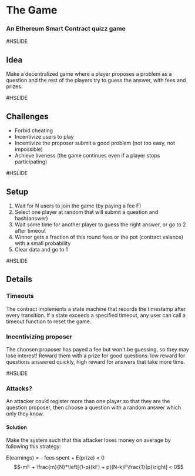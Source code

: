 # The Game
### An Ethereum Smart Contract quizz game

#HSLIDE
## Idea

Make a decentralized game where a player proposes a problem as a question and
the rest of the players try to guess the answer, with fees and prizes.

#HSLIDE
## Challenges

* Forbid cheating
* Incentivize users to play
* Incentivize the proposer submit a good problem (not too easy, not impossible)
* Achieve liveness (the game continues even if a player stops participating)

#HSLIDE
## Setup

1. Wait for N users to join the game (by paying a fee F)
2. Select one player at random that will submit a question and hash(answer)
3. Wait some time for another player to guess the right answer, or go to 2 after timeout
4. Winner gets a fraction of this round fees or the pot (contract valance) with a small probability
5. Clear data and go to 1

#HSLIDE
## Details

### Timeouts

The contract implements a state machine that records the timestamp after every transition.  If a state exceeds a specified timeout, any user can call a timeout function to reset the game.

### Incentivizing proposer

The choosen proposer has payed a fee but won't be guessing, so they may lose interest!  Reward them with a prize for good questions: low reward for questions answered quickly, high reward for answers that take more time.

#HSLIDE
### Attacks?

An attacker could register more than one player so that they are the question
proposer, then choose a question with a random answer which only they know.

#### Solution

Make the system such that this attacker loses money on average by following this strategy:

E(earnings) = - fees spent + E(prize) < 0
$$-mF + \frac{m}{N}*\left[(1-p)(kF) + p((N-k)F\frac{1}{p}\right] < 0$$
